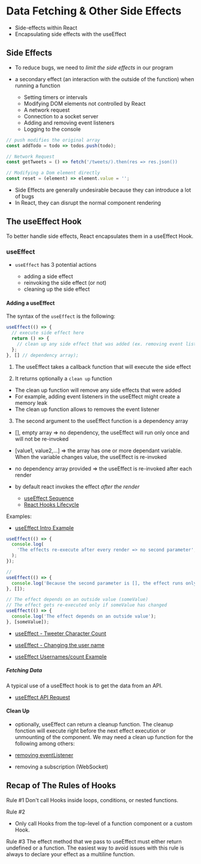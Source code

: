 # Data Fetching & Other Side Effects


- Side-effects within React
- Encapsulating side effects with the useEffect 

## Side Effects

- To reduce bugs, we need to _limit the side effects_ in our program

- a secondary effect (an interaction with the outside of the function) when running a function

  - Setting timers or intervals
  - Modifying DOM elements not controlled by React
  - A network request
  - Connection to a socket server
  - Adding and removing event listeners
  - Logging to the console

```js
// push modifies the original array 
const addTodo = todo => todos.push(todo);

// Network Request
const getTweets = () => fetch('/tweets/).then(res => res.json())

// Modifying a Dom element directly
const reset = (element) => element.value = '';
```

- Side Effects are generally undesirable because they can introduce a lot of bugs
- In React, they can disrupt the normal component rendering

## The useEffect Hook

To better handle side effects, React encapsulates them in a useEffect Hook.

### useEffect

- `useEffect` has 3 potential actions

  - adding a side effect
  - reinvoking the side effect (or not)
  - cleaning up the side effect

#### Adding a useEffect

The syntax of the `useEffect` is the following:

```js
useEffect(() => {
  // execute side effect here
  return () => {
    // clean up any side effect that was added (ex. removing event listeners)
  };
}, [] // dependency array);
```

1. The useEffect takes a callback function that will execute the side effect

2. It returns optionally a `clean up` function

  - The clean up function will remove any side effects that were added
  - For example, adding event listeners in the useEffect might create a memory leak
  - The clean up function allows to removes the event listener

3. The second argument to the useEffect function is a dependency array

  - [], empty array => no dependency, the useEffect will run only once and will not be re-invoked
  - [value1, value2,...] => the array has one or more dependant variable. When the variable changes value, the useEffect is re-invoked
  - no dependency array provided => the useEffect is re-invoked after each render

  - by default react invokes the effect _after the render_ 
  
    - [useEffect Sequence](./use_effect.png)
    - [React Hooks Lifecycle](./hook_lifecycle.png)


Examples: 
- [useEffect Intro Example](https://codesandbox.io/s/react-useeffect-intro-y8m93)



```js
useEffect(() => {
  console.log(
    'The effects re-execute after every render => no second parameter',
  );
});

//
useEffect(() => {
  console.log('Because the second parameter is [], the effect runs only once');
}, []);

// The effect depends on an outside value (someValue)
// The effect gets re-executed only if someValue has changed
useEffect(() => {
  console.log('The effect depends on an outside value');
}, [someValue]);
```

- [useEffect - Tweeter Character Count](https://codesandbox.io/s/useeffect-tweeter-character-count-uj3n3)

- [useEffect - Changing the user name](https://codesandbox.io/s/distracted-aryabhata-i3qq7)

- [useEffect Usernames/count Example](https://codesandbox.io/s/usernames-suit6)

##### Fetching Data

A typical use of a useEffect hook is to get the data from an API.

- [useEffect API Request](https://codesandbox.io/s/useeffect-api-request-xbmwg)

#### Clean Up

- optionally, useEffect can return a cleanup function. The cleanup fonction will execute right before the next effect execution or unmounting of the component. We may need a clean up function for the following among others:

- [removing eventListener](https://codesandbox.io/s/unruffled-austin-ytggf)
- removing a subscription (WebSocket)




## Recap of The Rules of Hooks

Rule #1
Don't call Hooks inside loops, conditions, or nested functions.

Rule #2

- Only call Hooks from the top-level of a function component or a custom Hook.

Rule #3
The effect method that we pass to useEffect must either return undefined or a function.
The easiest way to avoid issues with this rule is always to declare your effect as a multiline function.
